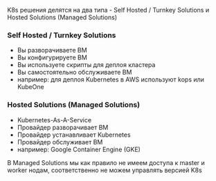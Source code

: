 K8s решения делятся на два типа - Self Hosted / Turnkey Solutions и Hosted Solutions (Managed Solutions)

### Self Hosted / Turnkey Solutions
- Вы разворачиваете ВМ
- Вы конфигурируете ВМ
- Вы используете скрипты для деплоя кластера
- Вы самостоятельно обслуживаете ВМ
- например: для деплоя Kubernetes в AWS используют kops или KubeOne

### Hosted Solutions (Managed Solutions)
- Kubernetes-As-A-Service
- Провайдер разворачивает ВМ
- Провайдер устанавливает Kubernetes
- Провайдер обслуживает ВМ
- например: Google Container Engine (GKE)

В Managed Solutions мы как правило не имеем доступа к master и worker нодам, соответственно не можем управлять версией K8s